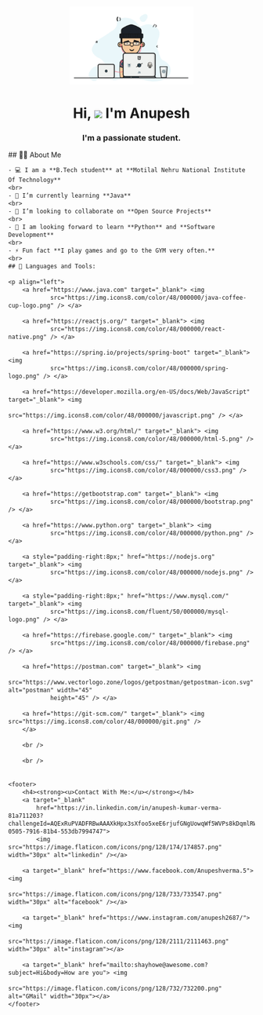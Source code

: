 <!DOCTYPE html>
<html lang="en">
<p align="center"><a href="#"><img width="50%" height="auto"
            src="code.gif" /></a></p>

<h1 align="center">Hi, <img src="https://raw.githubusercontent.com/MartinHeinz/MartinHeinz/master/wave.gif"
        width="30px"> I'm Anupesh</h1>
<h3 align="center">I'm a passionate student.</h3>

<body>
    ## 🙋‍♂️ About Me

    - 💻 I am a **B.Tech student** at **Motilal Nehru National Institute Of Technology**
    <br>
    - 🌱 I’m currently learning **Java**
    <br>
    - 👯 I’m looking to collaborate on **Open Source Projects**
    <br>
    - 📌 I am looking forward to learn **Python** and **Software Development**
    <br>
    - ⚡ Fun fact **I play games and go to the GYM very often.**
    <br>
    ## 🚀 Languages and Tools:

    <p align="left">
        <a href="https://www.java.com" target="_blank"> <img
                src="https://img.icons8.com/color/48/000000/java-coffee-cup-logo.png" /> </a>

        <a href="https://reactjs.org/" target="_blank"> <img
                src="https://img.icons8.com/color/48/000000/react-native.png" /> </a>

        <a href="https://spring.io/projects/spring-boot" target="_blank"> <img
                src="https://img.icons8.com/color/48/000000/spring-logo.png" /> </a>

        <a href="https://developer.mozilla.org/en-US/docs/Web/JavaScript" target="_blank"> <img
                src="https://img.icons8.com/color/48/000000/javascript.png" /> </a>

        <a href="https://www.w3.org/html/" target="_blank"> <img
                src="https://img.icons8.com/color/48/000000/html-5.png" /> </a>

        <a href="https://www.w3schools.com/css/" target="_blank"> <img
                src="https://img.icons8.com/color/48/000000/css3.png" /> </a>

        <a href="https://getbootstrap.com" target="_blank"> <img
                src="https://img.icons8.com/color/48/000000/bootstrap.png" /> </a>

        <a href="https://www.python.org" target="_blank"> <img
                src="https://img.icons8.com/color/48/000000/python.png" /> </a>

        <a style="padding-right:8px;" href="https://nodejs.org" target="_blank"> <img
                src="https://img.icons8.com/color/48/000000/nodejs.png" /> </a>

        <a style="padding-right:8px;" href="https://www.mysql.com/" target="_blank"> <img
                src="https://img.icons8.com/fluent/50/000000/mysql-logo.png" /> </a>

        <a href="https://firebase.google.com/" target="_blank"> <img
                src="https://img.icons8.com/color/48/000000/firebase.png" /> </a>

        <a href="https://postman.com" target="_blank"> <img
                src="https://www.vectorlogo.zone/logos/getpostman/getpostman-icon.svg" alt="postman" width="45"
                height="45" /> </a>

        <a href="https://git-scm.com/" target="_blank"> <img src="https://img.icons8.com/color/48/000000/git.png" />
        </a>

        <br />

        <br />


    <footer>
        <h4><strong><u>Contact With Me:</u></strong></h4>
        <a target="_blank"
            href="https://in.linkedin.com/in/anupesh-kumar-verma-81a711203?challengeId=AQExRuPVADFRBwAAAXkHpx3sXfoo5xeE6rjufGNgUowqWf5WVPs8kDqmlRWyzTYSZcN6TlhbS4IphE5EiYy6IOaqzUjpfjuK0g&submissionId=7c2036b1-0505-7916-81b4-553db7994747">
            <img src="https://image.flaticon.com/icons/png/128/174/174857.png" width="30px" alt="linkedin" /></a>

        <a target="_blank" href="https://www.facebook.com/Anupeshverma.5"> <img
                src="https://image.flaticon.com/icons/png/128/733/733547.png" width="30px" alt="facebook" /></a>

        <a target="_blank" href="https://www.instagram.com/anupesh2687/"> <img
                src="https://image.flaticon.com/icons/png/128/2111/2111463.png" width="30px" alt="instagram"></a>

        <a target="_blank" href="mailto:shayhowe@awesome.com?subject=Hi&body=How are you"> <img
                src="https://image.flaticon.com/icons/png/128/732/732200.png" alt="GMail" width="30px"></a>
    </footer>
</body>
